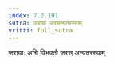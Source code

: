 ```yaml
---
index: 7.2.101
sutra: जराया जरसन्यतरस्याम्
vritti: full_sutra
---
```


जराया: अचि विभक्तौ जरस् अन्यतरस्याम् 